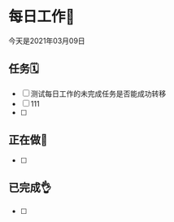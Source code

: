 # 每日工作📅
今天是2021年03月09日



## 任务🗓️
- [ ] 测试每日工作的未完成任务是否能成功转移
- [ ] 111
- [ ] 



## 正在做🙌
- [ ] 



## 已完成👌
- [ ] 


